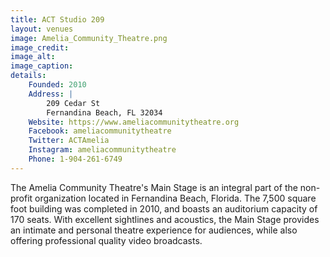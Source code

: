 ```yaml
---
title: ACT Studio 209
layout: venues
image: Amelia_Community_Theatre.png
image_credit:
image_alt:
image_caption:
details:
    Founded: 2010
    Address: |
        209 Cedar St
        Fernandina Beach, FL 32034
    Website: https://www.ameliacommunitytheatre.org
    Facebook: ameliacommunitytheatre
    Twitter: ACTAmelia
    Instagram: ameliacommunitytheatre
    Phone: 1-904-261-6749
---
```

The Amelia Community Theatre's Main Stage is an integral part of the non-profit organization located in Fernandina Beach, Florida. The 7,500 square foot building was completed in 2010, and boasts an auditorium capacity of 170 seats. With excellent sightlines and acoustics, the Main Stage provides an intimate and personal theatre experience for audiences, while also offering professional quality video broadcasts.